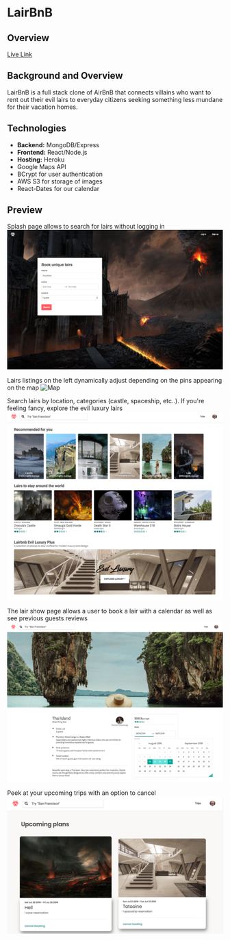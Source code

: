 # LairBnB

## Overview
[Live Link](https://villain-lairbnb.herokuapp.com/#/)

## Background and Overview
LairBnB is a full stack clone of AirBnB that connects villains who want to rent out their evil lairs to everyday citizens seeking something less mundane for their vacation homes.

## Technologies

* **Backend:** MongoDB/Express
* **Frontend:** React/Node.js
* **Hosting:** Heroku
* Google Maps API 
* BCrypt for user authentication
* AWS S3 for storage of images
* React-Dates for our calendar 

## Preview

Splash page allows to search for lairs without logging in
![Splash](./frontend/src/assets/screenshots/splash.png)

Lairs listings on the left dynamically adjust depending on the pins appearing on the map
![Map](./frontend/src/assets/screenshots/map2.gif)

Search lairs by location, categories (castle, spaceship, etc..). If you're feeling fancy, explore the evil luxury lairs
![Home](./frontend/src/assets/screenshots/home.png)

The lair show page allows a user to book a lair with a calendar as well as see previous guests reviews
![Lair show](./frontend/src/assets/screenshots/lairshow.png)

Peek at your upcoming trips with an option to cancel
![Trips](./frontend/src/assets/screenshots/trips.png)


